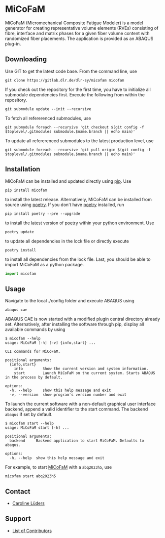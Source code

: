 # MiCoFaM
MiCoFaM (Micromechanical Composite Fatigue Modeler) is a model generator for creating representative volume elements (RVEs) consisting of fibre, interface and matrix phases for a given fiber volume content with randomized fiber placements. The application is provided as an ABAQUS plug-in.
## Downloading
Use GIT to get the latest code base. From the command line, use
```
git clone https://gitlab.dlr.de/dlr-sy/micofam micofam
```
If you check out the repository for the first time, you have to initialize all submodule dependencies first. Execute the following from within the repository. 
```
git submodule update --init --recursive
```
To fetch all refererenced submodules, use
```
git submodule foreach --recursive 'git checkout $(git config -f $toplevel/.gitmodules submodule.$name.branch || echo main)'
```
To update all refererenced submodules to the latest production level, use
```
git submodule foreach --recursive 'git pull origin $(git config -f $toplevel/.gitmodules submodule.$name.branch || echo main)'
```
## Installation
MiCoFaM can be installed and updated directly using [pip](https://pypi.org/project/micofam/). Use
```
pip install micofam
```
to install the latest release. Alternatively, 
MiCoFaM can be installed from source using [poetry](https://python-poetry.org). If you don't have [poetry](https://python-poetry.org) installed, run
```
pip install poetry --pre --upgrade
```
to install the latest version of [poetry](https://python-poetry.org) within your python environment. Use
```
poetry update
```
to update all dependencies in the lock file or directly execute
```
poetry install
```
to install all dependencies from the lock file. Last, you should be able to import MiCoFaM as a python package.
```python
import micofam
```
## Usage
Navigate to the local ./config folder and execute ABAQUS using
```
abaqus cae
```
ABAQUS CAE is now started with a modified plugin central directory already set. Alternatively, after installing the software through pip, display all available commands by using
```console
$ micofam --help
usage: MiCoFaM [-h] [-v] {info,start} ...

CLI commands for MiCoFaM.

positional arguments:
  {info,start}
    info         Show the current version and system information.
    start        Launch MiCoFaM on the current system. Starts ABAQUS in the process by default.

options:
  -h, --help     show this help message and exit
  -v, --version  show program's version number and exit
```
To launch the current software with a non-default graphical user interface backend, append a valid identifier to the start command. The backend `abaqus` if set by default.
```console
$ micofam start --help
usage: MiCoFaM start [-h] ...

positional arguments:
  backend     Backend application to start MiCoFaM. Defaults to abaqus.

options:
  -h, --help  show this help message and exit
```
For example, to start [MiCoFaM](https://gitlab.dlr.de/dlr-sy/micofam) with a `abq2023h5`, use
```
micofam start abq2023h5
```
## Contact
* [Caroline Lüders](mailto:caroline.lueders@dlr.de)
## Support
* [List of Contributors](CONTRIBUTING.md)